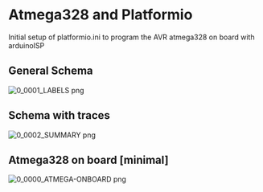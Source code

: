 # Atmega328 and Platformio
Initial setup of platformio.ini to program the AVR atmega328 on board with arduinoISP

## General Schema
![0_0001_LABELS png](https://user-images.githubusercontent.com/30707020/173197700-8b579155-aa00-4d6b-854d-7a510f06ae23.png)

## Schema with traces
![0_0002_SUMMARY png](https://user-images.githubusercontent.com/30707020/173197602-12b80039-d995-423f-97f8-0d64772dde8c.png)

## Atmega328 on board [minimal]
![0_0000_ATMEGA-ONBOARD png](https://user-images.githubusercontent.com/30707020/173197604-e969854d-99c0-4b58-aad6-6ddd06e63f64.png)

